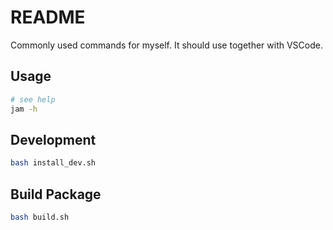 # README

Commonly used commands for myself. It should use together with VSCode.

## Usage

```bash
# see help
jam -h
```

## Development

```sh
bash install_dev.sh
```

## Build Package

```sh
bash build.sh
```
